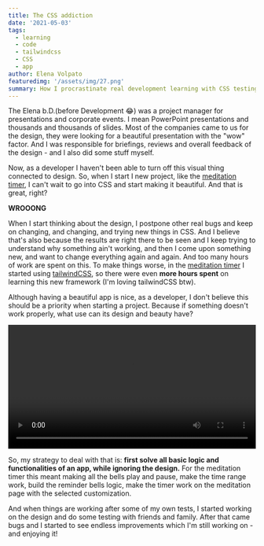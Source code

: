```yaml
---
title: The CSS addiction
date: '2021-05-03'
tags: 
  - learning
  - code
  - tailwindcss
  - CSS
  - app
author: Elena Volpato
featuredimg: '/assets/img/27.png'
summary: How I procrastinate real development learning with CSS testing
---
```

The Elena b.D.(before Development 😂) was a project manager for presentations and corporate events. I mean PowerPoint presentations and thousands and thousands of slides. Most of the companies came to us for the design, they were looking for a beautiful presentation with the "wow" factor. And I was responsible for briefings, reviews and overall feedback of the design - and I also did some stuff myself.

Now, as a developer I haven't been able to turn off this visual thing connected to design. So, when I start I new project, like the [meditation timer](https://meditate.elenavolpato.me/), I can't wait to go into CSS and start making it beautiful. And that is great, right? 

**WROOONG**

When I start thinking about the design, I postpone other real bugs and keep on changing, and changing, and trying new things in CSS. And I believe that's also because the results are right there to be seen and I keep trying to understand why something ain't working, and then I come upon something new, and want to change everything again and again. And too many hours of work are spent on this. To make things worse, in the [meditation timer](https://meditate.elenavolpato.me/) I started using [tailwindCSS](https://tailwindcss.com/), so there were even **more hours spent** on learning this new framework (I'm loving tailwindCSS btw).

Although having a beautiful app is nice, as a developer, I don't believe this should be a priority when starting a project. Because if something doesn't work properly, what use can its design and beauty have?

<video controls autoplay loop width="100%">git log
  <source src="/assets/img/meditate.mp4" type="video/mp4">
</video>

So, my strategy to deal with that is: **first solve all basic logic and functionalities of an app, while ignoring the design.** For the meditation timer this meant making all the bells play and pause, make the time range work, build the reminder bells logic, make the timer work on the meditation page with the selected customization.

And when things are working after some of my own tests, I started working on the design and do some testing with friends and family. After that came bugs and I started to see endless improvements which I'm still working on - and enjoying it!
